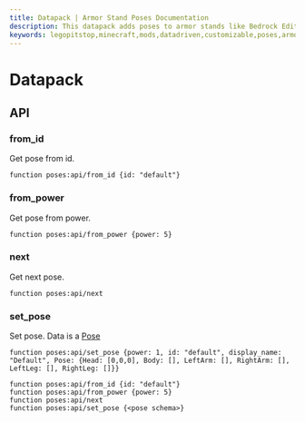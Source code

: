 ```yaml
---
title: Datapack | Armor Stand Poses Documentation
description: This datapack adds poses to armor stands like Bedrock Edition. Redstone is the same as bedrock. You can even create your data-driven poses!
keywords: legopitstop,minecraft,mods,datadriven,customizable,poses,armorstand,datapack,fabricmc
---
```


# Datapack

## API

### from_id

Get pose from id.

```mcfunction
function poses:api/from_id {id: "default"}
```

### from_power

Get pose from power.

```mcfunction
function poses:api/from_power {power: 5}
```

### next

Get next pose.

```mcfunction
function poses:api/next
```

### set_pose

Set pose. Data is a [Pose](./pose-format.md)

```mcfunction
function poses:api/set_pose {power: 1, id: "default", display_name: "Default", Pose: {Head: [0,0,0], Body: [], LeftArm: [], RightArm: [], LeftLeg: [], RightLeg: []}}
```

```mcfunction
function poses:api/from_id {id: "default"}
function poses:api/from_power {power: 5}
function poses:api/next
function poses:api/set_pose {<pose schema>}
```
